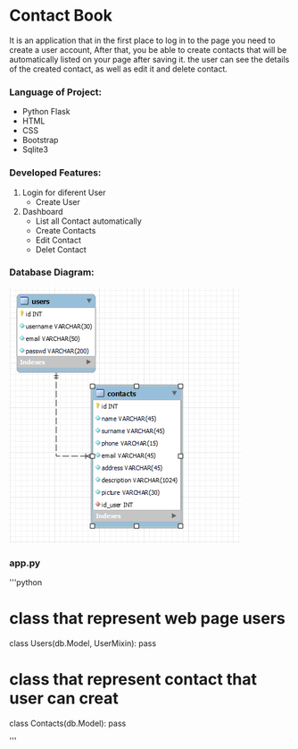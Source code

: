 # Contact Book

It is an application that in the first place to log in to the page you need to create a user account, After that, you be able to create contacts that will be automatically listed on your page after saving it. the user can see the details of the created contact, as well as edit it and delete contact.

### Language of Project:

- Python Flask
- HTML
- CSS
- Bootstrap
- Sqlite3

### Developed Features:

1. Login for diferent User
   - Create User
2. Dashboard
   - List all Contact automatically
   - Create Contacts
   - Edit Contact
   - Delet Contact

### Database Diagram:

![Database Diagram](static/picture_files/db_diagram.PNG)

### app.py
'''python
# class that represent web page users
class Users(db.Model, UserMixin):
   pass
# class that represent contact that user can creat
class Contacts(db.Model):
   pass
 

'''




